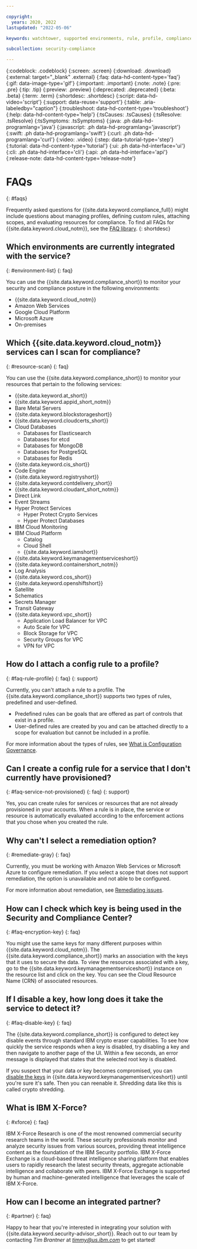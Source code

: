 ```yaml
---

copyright:
  years: 2020, 2022
lastupdated: "2022-05-06"

keywords: watchtower, supported environments, rule, profile, compliance issue, predefined rules, user-defined rules

subcollection: security-compliance

---
```


{:codeblock: .codeblock}
{:screen: .screen}
{:download: .download}
{:external: target="_blank" .external}
{:faq: data-hd-content-type='faq'}
{:gif: data-image-type='gif'}
{:important: .important}
{:note: .note}
{:pre: .pre}
{:tip: .tip}
{:preview: .preview}
{:deprecated: .deprecated}
{:beta: .beta}
{:term: .term}
{:shortdesc: .shortdesc}
{:script: data-hd-video='script'}
{:support: data-reuse='support'}
{:table: .aria-labeledby="caption"}
{:troubleshoot: data-hd-content-type='troubleshoot'}
{:help: data-hd-content-type='help'}
{:tsCauses: .tsCauses}
{:tsResolve: .tsResolve}
{:tsSymptoms: .tsSymptoms}
{:java: .ph data-hd-programlang='java'}
{:javascript: .ph data-hd-programlang='javascript'}
{:swift: .ph data-hd-programlang='swift'}
{:curl: .ph data-hd-programlang='curl'}
{:video: .video}
{:step: data-tutorial-type='step'}
{:tutorial: data-hd-content-type='tutorial'}
{:ui: .ph data-hd-interface='ui'}
{:cli: .ph data-hd-interface='cli'}
{:api: .ph data-hd-interface='api'}
{:release-note: data-hd-content-type='release-note'}


# FAQs
{: #faqs}

Frequently asked questions for {{site.data.keyword.compliance_full}} might include questions about managing profiles, defining custom rules, attaching scopes, and evaluating resources for compliance. To find all FAQs for {{site.data.keyword.cloud_notm}}, see the [FAQ library](/docs/faqs).
{: shortdesc}





## Which environments are currently integrated with the service?
{: #environment-list}
{: faq}

You can use the {{site.data.keyword.compliance_short}} to monitor your security and compliance posture in the following environments:

* {{site.data.keyword.cloud_notm}}
* Amazon Web Services
* Google Cloud Platform
* Microsoft Azure
* On-premises



## Which {{site.data.keyword.cloud_notm}} services can I scan for compliance?
{: #resource-scan}
{: faq}

You can use the {{site.data.keyword.compliance_short}} to monitor your resources that pertain to the following services:

* {{site.data.keyword.at_short}}
* {{site.data.keyword.appid_short_notm}}
* Bare Metal Servers
* {{site.data.keyword.blockstorageshort}}
* {{site.data.keyword.cloudcerts_short}}
* Cloud Databases
  * Databases for Elasticsearch
  * Databases for etcd
  * Databases for MongoDB
  * Databases for PostgreSQL
  * Databases for Redis
* {{site.data.keyword.cis_short}}
* Code Engine
* {{site.data.keyword.registryshort}}
* {{site.data.keyword.contdelivery_short}}
* {{site.data.keyword.cloudant_short_notm}}
* Direct Link
* Event Streams
* Hyper Protect Services
  * Hyper Protect Crypto Services
  * Hyper Protect Databases
* IBM Cloud Monitoring
* IBM Cloud Platform
  * Catalog
  * Cloud Shell
  * {{site.data.keyword.iamshort}}
* {{site.data.keyword.keymanagementserviceshort}}
* {{site.data.keyword.containershort_notm}}
* Log Analysis
* {{site.data.keyword.cos_short}}
* {{site.data.keyword.openshiftshort}}
* Satellite
* Schematics
* Secrets Manager
* Transit Gateway
* {{site.data.keyword.vpc_short}}
  * Application Load Balancer for VPC
  * Auto Scale for VPC
  * Block Storage for VPC
  * Security Groups for VPC
  * VPN for VPC



## How do I attach a config rule to a profile?
{: #faq-rule-profile}
{: faq}
{: support}

Currently, you can't attach a rule to a profile. The {{site.data.keyword.compliance_short}} supports two types of rules, predefined and user-defined.

* Predefined rules can be goals that are offered as part of controls that exist in a profile.
* User-defined rules are created by you and can be attached directly to a scope for evaluation but cannot be included in a profile.

For more information about the types of rules, see [What is Configuration Governance](/docs/security-compliance?topic=security-compliance-what-is-governance).


## Can I create a config rule for a service that I don't currently have provisioned?
{: #faq-service-not-provisioned}
{: faq}
{: support}

Yes, you can create rules for services or resources that are not already provisioned in your accounts. When a rule is in place, the service or resource is automatically evaluated according to the enforcement actions that you chose when you created the rule.


## Why can't I select a remediation option?
{: #remediate-gray}
{: faq}

Currently, you must be working with Amazon Web Services or Microsoft Azure to configure remediation. If you select a scope that does not support remediation, the option is unavailable and not able to be configured.

For more information about remediation, see [Remediating issues](/docs/security-compliance?topic=security-compliance-remediation).



## How can I check which key is being used in the Security and Compliance Center?
{: #faq-encryption-key}
{: faq}

You might use the same keys for many different purposes within {{site.data.keyword.cloud_notm}}. The {{site.data.keyword.compliance_short}} marks an association with the keys that it uses to secure the data. To view the resources associated with a key, go to the {{site.data.keyword.keymanagementserviceshort}} instance on the resource list and click on the key. You can see the Cloud Resource Name (CRN) of associated resources. 



## If I disable a key, how long does it take the service to detect it?
{: #faq-disable-key}
{: faq}

The {{site.data.keyword.compliance_short}} is configured to detect key disable events through standard IBM crypto eraser capabilities. To see how quickly the service responds when a key is disabled, try disabling a key and then navigate to another page of the UI. Within a few seconds, an error message is displayed that states that the selected root key is disabled. 

If you suspect that your data or key becomes compromised, you can [disable the keys](/docs/key-protect?topic=key-protect-disable-keys) in {{site.data.keyword.keymanagementserviceshort}} until you're sure it's safe. Then you can reenable it. Shredding data like this is called crypto shredding.



## What is IBM X-Force?
{: #xforce}
{: faq}

IBM X-Force Research is one of the most renowned commercial security research teams in the world. These security professionals monitor and analyze security issues from various sources, providing threat intelligence content as the foundation of the IBM Security portfolio. IBM X-Force Exchange is a cloud-based threat intelligence sharing platform that enables users to rapidly research the latest security threats, aggregate actionable intelligence and collaborate with peers. IBM X-Force Exchange is supported by human and machine-generated intelligence that leverages the scale of IBM X-Force.


## How can I become an integrated partner?
{: #partner}
{: faq}

Happy to hear that you're interested in integrating your solution with {{site.data.keyword.security-advisor_short}}. Reach out to our team by contacting *Tim Brantner* at *timmy@us.ibm.com* to get started!



